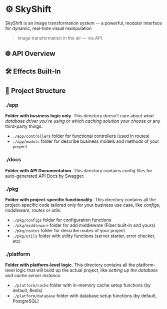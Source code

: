 # ⚙️ SkyShift

SkyShift is an image transformation system -- a powerful, modular interface for dynamic, real-time visual manipulation

> Image transformation in the air — via API.

## 🌐 API Overview

## 🛠️ Effects Built-In

## 📂 Project Structure

### ./app

**Folder with business logic only**. This directory doesn't care about _what database driver you're using_ or _which caching solution your choose_ or any third-party things.

- `./app/controllers` folder for functional controllers (used in routes)
- `./app/models` folder for describe business models and methods of your project

### ./docs

**Folder with API Documentation**. This directory contains config files for auto-generated API Docs by Swagger.

### ./pkg

**Folder with project-specific functionality**. This directory contains all the project-specific code tailored only for your business use case, like _configs_, _middleware_, _routes_ or _utils_.

- `./pkg/configs` folder for configuration functions
- `./pkg/middleware` folder for add middleware (Fiber built-in and yours)
- `./pkg/routes` folder for describe routes of your project
- `./pkg/utils` folder with utility functions (server starter, error checker, etc)

### ./platform

**Folder with platform-level logic**. This directory contains all the platform-level logic that will build up the actual project, like _setting up the database_ and _cache server instance_.

- `./platform/cache` folder with in-memory cache setup functions (by default, Redis)
- `./platform/database` folder with database setup functions (by default, PostgreSQL)
